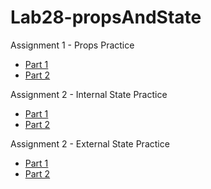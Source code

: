 # Lab28-propsAndState

Assignment 1 - Props Practice
* [Part 1](https://codesandbox.io/s/lab-28-props-part-1-qeinv)
* [Part 2](https://codesandbox.io/s/lab-28-props-part-2-zh5cr)

Assignment 2 - Internal State Practice
* [Part 1](https://codesandbox.io/s/lab-28-internal-state-practice-part-1-9xo4d)
* [Part 2](https://codesandbox.io/s/lab-28-internal-state-practice-part-2-391gx)

Assignment 2 - External State Practice
* [Part 1](https://codesandbox.io/s/lab28-external-state-part-1-wg599)
* [Part 2]()
